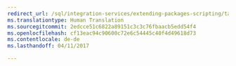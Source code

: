 ```yaml
---
redirect_url: /sql/integration-services/extending-packages-scripting/task/extending-the-package-with-the-script-task
ms.translationtype: Human Translation
ms.sourcegitcommit: 2edcce51c6822a89151c3c3c76fbaacb5edd54f4
ms.openlocfilehash: cf13eac94c90600c72e6c54445c40f4d49618d73
ms.contentlocale: de-de
ms.lasthandoff: 04/11/2017

---
```



